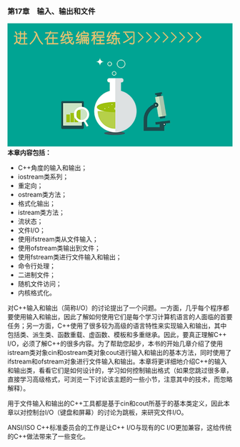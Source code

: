 ### 第17章　输入、输出和文件

![202006110B12D213.jpg](../images/202006110B12D213.jpg)
**本章内容包括：**

+ C++角度的输入和输出；
+ iostream类系列；
+ 重定向；
+ ostream类方法；
+ 格式化输出；
+ istream类方法；
+ 流状态；
+ 文件I/O；
+ 使用ifstream类从文件输入；
+ 使用ofstream类输出到文件；
+ 使用fstream类进行文件输入和输出；
+ 命令行处理；
+ 二进制文件；
+ 随机文件访问；
+ 内核格式化。

对C++输入和输出（简称I/O）的讨论提出了一个问题。一方面，几乎每个程序都要使用输入和输出，因此了解如何使用它们是每个学习计算机语言的人面临的首要任务；另一方面，C++使用了很多较为高级的语言特性来实现输入和输出，其中包括类、派生类、函数重载、虚函数、模板和多重继承。因此，要真正理解C++ I/O，必须了解C++的很多内容。为了帮助您起步，本书的开始几章介绍了使用istream类对象cin和ostream类对象cout进行输入和输出的基本方法，同时使用了ifstream和ofstream对象进行文件输入和输出。本章将更详细地介绍C++的输入和输出类，看看它们是如何设计的，学习如何控制输出格式（如果您跳过很多章，直接学习高级格式，可浏览一下讨论该主题的一些小节，注意其中的技术，而忽略解释）。

用于文件输入和输出的C++工具都是基于cin和cout所基于的基本类定义，因此本章以对控制台I/O（键盘和屏幕）的讨论为跳板，来研究文件I/O。

ANSI/ISO C++标准委员会的工作是让C++ I/O与现有的C I/O更加兼容，这给传统的C++做法带来了一些变化。

